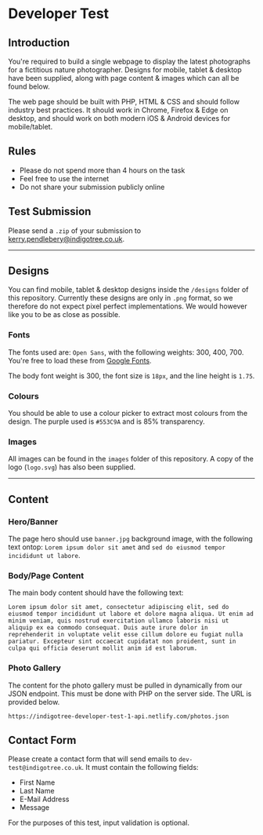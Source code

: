 # Developer Test

## Introduction

You're required to build a single webpage to display the latest photographs for a fictitious nature photographer. Designs for mobile, tablet & desktop have been supplied, along with page content & images which can all be found below.

The web page should be built with PHP, HTML & CSS and should follow industry best practices. It should work in Chrome, Firefox & Edge on desktop, and should work on both modern iOS & Android devices for mobile/tablet. 

## Rules

* Please do not spend more than 4 hours on the task
* Feel free to use the internet
* Do not share your submission publicly online

## Test Submission

Please send a `.zip` of your submission to kerry.pendlebery@indigotree.co.uk.

* * *

## Designs

You can find mobile, tablet & desktop designs inside the `/designs` folder of this repository. Currently these designs are only in `.png` format, so we therefore do not expect pixel perfect implementations. We would however like you to be as close as possible.

### Fonts

The fonts used are: `Open Sans`, with the following weights: 300, 400, 700. You're free to load these from [Google Fonts](https://fonts.google.com/).

The body font weight is 300, the font size is `18px`, and the line height is `1.75`.

### Colours

You should be able to use a colour picker to extract most colours from the design. The purple used is `#553C9A` and is 85% transparency.

### Images

All images can be found in the `images` folder of this repository. A copy of the logo (`logo.svg`) has also been supplied.

* * *

## Content

### Hero/Banner

The page hero should use `banner.jpg` background image, with the following text ontop: `Lorem ipsum dolor sit amet` and `sed do eiusmod tempor incididunt ut labore`.

### Body/Page Content

The main body content should have the following text:

```
Lorem ipsum dolor sit amet, consectetur adipiscing elit, sed do eiusmod tempor incididunt ut labore et dolore magna aliqua. Ut enim ad minim veniam, quis nostrud exercitation ullamco laboris nisi ut aliquip ex ea commodo consequat. Duis aute irure dolor in reprehenderit in voluptate velit esse cillum dolore eu fugiat nulla pariatur. Excepteur sint occaecat cupidatat non proident, sunt in culpa qui officia deserunt mollit anim id est laborum.
```

### Photo Gallery

The content for the photo gallery must be pulled in dynamically from our JSON endpoint. This must be done with PHP on the server side. The URL is provided below.

```
https://indigotree-developer-test-1-api.netlify.com/photos.json
```

## Contact Form

Please create a contact form that will send emails to `dev-test@indigotree.co.uk`. It must contain the following fields:

- First Name
- Last Name
- E-Mail Address
- Message

For the purposes of this test, input validation is optional.
